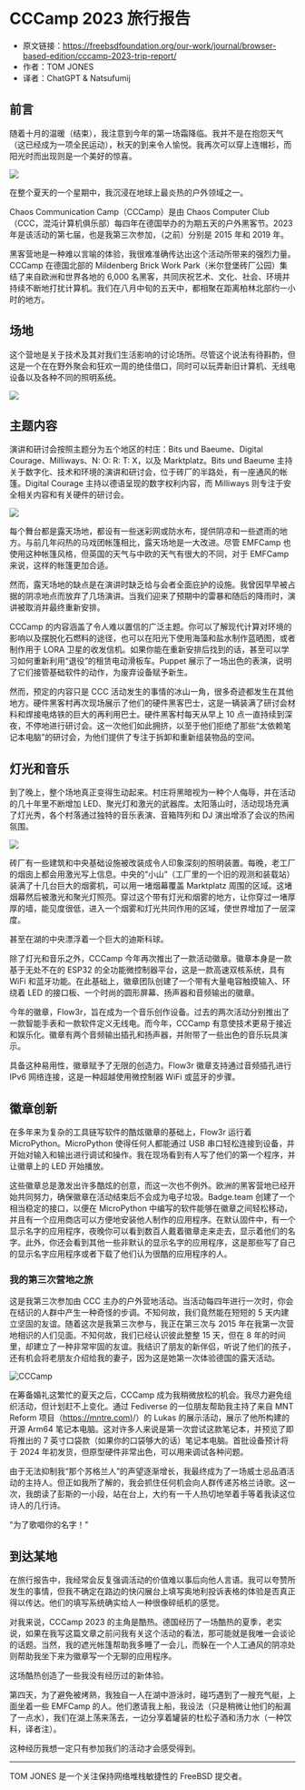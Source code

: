 # CCCamp 2023 旅行报告

- 原文链接：<https://freebsdfoundation.org/our-work/journal/browser-based-edition/cccamp-2023-trip-report/>
- 作者：TOM JONES
- 译者：ChatGPT & Natsufumij

## 前言

随着十月的温暖（结束），我注意到今年的第一场霜降临。我并不是在抱怨天气（这已经成为一项全民运动），秋天的到来令人愉悦。我再次可以穿上连帽衫，而阳光时而出现则是一个美好的惊喜。

![](https://freebsdfoundation.org/wp-content/uploads/2023/11/cccamp_image1.jpg)

在整个夏天的一个星期中，我沉浸在地球上最炎热的户外领域之一。

Chaos Communication Camp（CCCamp）是由 Chaos Computer Club（CCC，混沌计算机俱乐部）每四年在德国举办的为期五天的户外黑客节。2023 年是该活动的第七届，也是我第三次参加，（之前）分别是 2015 年和 2019 年。

黑客营地是一种难以言喻的体验，我很难准确传达出这个活动所带来的强烈力量。CCCamp 在德国北部的 Mildenberg Brick Work Park（米尔登堡砖厂公园）集结了来自欧洲和世界各地的 6,000 名黑客，共同庆祝艺术、文化、社会、环境并持续不断地打扰计算机。我们在八月中旬的五天中，都相聚在距离柏林北部约一小时的地方。

## 场地

这个营地是关于技术及其对我们生活影响的讨论场所。尽管这个说法有待斟酌，但这是一个在在野外聚会和狂欢一周的绝佳借口，同时可以玩弄新旧计算机、无线电设备以及各种不同的照明系统。

![](https://freebsdfoundation.org/wp-content/uploads/2023/11/cccamp_image2.jpg)

## 主题内容

演讲和研讨会按照主题分为五个地区的村庄：Bits und Baeume、Digital Courage、Milliways、N: O: R: T: X，以及 Marktplatz。Bits und Baeume 主持关于数字化、技术和环境的演讲和研讨会，位于砖厂的半路处，有一座通风的帐篷。Digital Courage 主持以德语呈现的数字权利内容，而 Milliways 则专注于安全相关内容和有关硬件的研讨会。

![](https://freebsdfoundation.org/wp-content/uploads/2023/11/cccamp_image3.jpg)

每个舞台都是露天场地，都设有一些迷彩网或防水布，提供阴凉和一些遮雨的地方。与前几年闷热的马戏团帐篷相比，露天场地是一大改进。尽管 EMFCamp 也使用这种帐篷风格，但英国的天气与中欧的天气有很大的不同，对于 EMFCamp 来说，这样的帐篷更加合适。

然而，露天场地的缺点是在演讲时缺乏给与会者全面庇护的设施。我曾因早早被占据的阴凉地点而放弃了几场演讲。当我们迎来了预期中的雷暴和随后的降雨时，演讲被取消并最终重新安排。

CCCamp 的内容涵盖了令人难以置信的广泛主题。你可以了解现代计算对环境的影响以及摆脱化石燃料的途径，也可以在阳光下使用海藻和盐水制作蓝晒图，或者制作用于 LORA 卫星的收发信机。如果你能在重新安排后找到的话，甚至可以学习如何重新利用“退役”的租赁电动滑板车。Puppet 展示了一场出色的表演，说明了它们接管基础软件的动作，为废弃设备赋予新生。

然而，预定的内容只是 CCC 活动发生的事情的冰山一角，很多奇迹都发生在其他地方。硬件黑客村再次现场展示了他们的硬件黑客巴士，这是一辆装满了研讨会材料和焊接电烙铁的巨大的再利用巴士。硬件黑客村每天从早上 10 点一直持续到深夜，不停地进行研讨会。这一次他们如此拥挤，以至于他们拒绝了那些“太依赖笔记本电脑”的研讨会，为他们提供了专注于拆卸和重新组装物品的空间。

## 灯光和音乐

到了晚上，整个场地真正变得生动起来。村庄将黑暗视为一种个人侮辱，并在活动的几十年里不断增加 LED、聚光灯和激光的武器库。太阳落山时，活动现场充满了灯光秀，各个村落通过独特的音乐表演、音箱阵列和 DJ 演出增添了会议的热闹氛围。

![](https://freebsdfoundation.org/wp-content/uploads/2023/11/cccamp_image4.jpg)

砖厂有一些建筑和中央基础设施被改装成令人印象深刻的照明装置。每晚，老工厂的烟囱上都会用激光写上信息。中央的“小山”（工厂里的一个旧的观测和装载站）装满了十几台巨大的烟雾机，可以用一堵烟幕覆盖 Marktplatz 周围的区域。这堵烟幕然后被激光和聚光灯照亮。穿过这个带有灯光和烟雾的地方，让你穿过一堵厚厚的墙，能见度很低，进入一个烟雾和灯光共同作用的区域，使世界增加了一层深度。

甚至在湖的中央漂浮着一个巨大的迪斯科球。

除了灯光和音乐之外，CCCamp 今年再次推出了一款活动徽章。徽章本身是一款基于无处不在的 ESP32 的全功能微控制器平台，这是一款高速双核系统，具有 WiFi 和蓝牙功能。在此基础上，徽章团队创建了一个带有大量电容触摸输入、环绕着 LED 的接口板、一个时尚的圆形屏幕、扬声器和音频输出的徽章。

今年的徽章，Flow3r，旨在成为一个音乐创作设备。过去的两次活动分别推出了一款智能手表和一款软件定义无线电。而今年，CCCamp 有意使技术更易于接近和娱乐化。徽章有两个音频输出插孔和扬声器，并附带了一些出色的音乐玩具演示。

具备这种易用性，徽章赋予了无限的创造力。Flow3r 徽章支持通过音频插孔进行 IPv6 网络连接，这是一种超越使用微控制器 WiFi 或蓝牙的步骤。

## 徽章创新

在多年来为复杂的工具链写软件的酷炫徽章的基础上，Flow3r 运行着 MicroPython。MicroPython 使得任何人都能通过 USB 串口轻松连接到设备，并开始对输入和输出进行调试和操作。我在现场看到有人写了他们的第一个程序，并让徽章上的 LED 开始播放。

这些徽章总是激发出许多酷炫的创意，而这一次也不例外。欧洲的黑客营地已经开始共同努力，确保徽章在活动结束后不会成为电子垃圾。Badge.team 创建了一个相当稳定的接口，以便在 MicroPython 中编写的软件能够在徽章之间轻松移动，并且有一个应用商店可以方便地安装他人制作的应用程序。在默认固件中，有一个显示名字的应用程序，夜晚你可以看到数百人戴着徽章走来走去，显示着他们的名字。此外，你还会看到其他一些非默认的显示名字的应用程序，这是那些写了自己的显示名字应用程序或者下载了他们认为很酷的应用程序的人。

### 我的第三次营地之旅

这是我第三次参加由 CCC 主办的户外营地活动。当活动每四年进行一次时，你会在结识的人群中产生一种奇怪的步调。不知何故，我们竟然能在短短的 5 天内建立坚固的友谊。随着这次是我第三次参与，我正在第三次与 2015 年在我第一次营地相识的人们见面。不知何故，我们已经认识彼此整整 15 天，但在 8 年的时间里，却建立了一种非常牢固的友谊。我结识了朋友的新伴侣，听说了他们的孩子，还有机会将老朋友介绍给我的妻子，因为这是她第一次体验德国的露天活动。

![CCCamp](https://freebsdfoundation.org/wp-content/uploads/2023/11/cccamp_image5.jpg)

在筹备婚礼这繁忙的夏天之后，CCCamp 成为我稍微放松的机会。我尽力避免组织活动，但计划赶不上变化。通过 Fediverse 的一位朋友帮助我主持了来自 MNT Reform 项目（[https://mntre.com)](https://mntre.com/)/）的 Lukas 的展示活动，展示了他所构建的开源 Arm64 笔记本电脑。这对许多人来说是第一次尝试这款笔记本，并预览了即将推出的 7 英寸口袋款（如果你的口袋够大的话）笔记本电脑。首批设备预计将于 2024 年初发货，但原型硬件非常出色，可以用来调试各种问题。

由于无法抑制我“那个苏格兰人”的声望逐渐增长，我最终成为了一场威士忌品酒活动的主持人。但正如我所了解的，我会抓住任何机会向人群传递苏格兰诗歌。这一次，我朗读了彭斯的一小段，站在台上，大约有一千人热切地举着手等着我读这位诗人的几行诗。

"为了歌唱你的名字！"

## 到达某地

在旅行报告中，我经常会反复强调活动的价值难以事后向他人言语。我可以夸赞所发生的事情，但我不确定在路边的快闪展台上填写奥地利投诉表格的体验是否真正得以传达。他们的填写系统确实给人一种很像碎纸机的感觉。

对我来说，CCCamp 2023 的主角是酷热。德国经历了一场酷热的夏季，老实说，如果在我写这篇文章之前问我有关这个活动的看法，那可能就是我唯一会谈论的话题。当然，我的遮光帐篷帮助我多睡了一会儿，而躲在一个人工通风的阴凉处则帮助我坐下来为徽章写一个无聊的应用程序。

这场酷热创造了一些我没有经历过的新体验。

第四天，为了避免被烤熟，我独自一人在湖中游泳时，碰巧遇到了一艘充气艇，上面坐着一些 EMFCamp 的人。他们邀请我上船，我设法（只是稍微让他们的船漏了一点水），我们在湖上荡来荡去，一边分享着罐装的杜松子酒和汤力水（一种饮料，译者注）。

这种经历我想一定只有参加我们的活动才会感受得到。

---

TOM JONES 是一个关注保持网络堆栈敏捷性的 FreeBSD 提交者。
